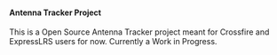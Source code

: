 #### Antenna Tracker Project
This is a Open Source Antenna Tracker project meant for Crossfire and ExpressLRS users for now. Currently a Work in Progress.